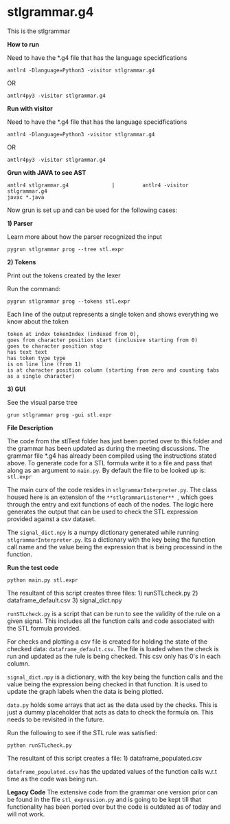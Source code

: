 # stlgrammar.g4
This is the stlgrammar

**How to run**

Need to have the *.g4 file that has the language specidfications

    antlr4 -Dlanguage=Python3 -visitor stlgrammar.g4

OR

    antlr4py3 -visitor stlgrammar.g4

**Run with visitor**

Need to have the *.g4 file that has the language specidfications

    antlr4 -Dlanguage=Python3 -visitor stlgrammar.g4

OR

    antlr4py3 -visitor stlgrammar.g4

**Grun with JAVA to see AST**

    antlr4 stlgrammar.g4              |         antlr4 -visitor stlgrammar.g4
    javac *.java

Now grun is set up and can be used for the following cases:

**1) Parser**

Learn more about how the parser recognized the input

    pygrun stlgrammar prog --tree stl.expr

**2) Tokens**

Print out the tokens created by the lexer

Run the command:

    pygrun stlgrammar prog --tokens stl.expr

Each line of the output represents a single token and shows everything we know about the token

    token at index tokenIndex (indexed from 0),
    goes from character position start (inclusive starting from 0)
    goes to character position stop
    has text text
    has token type type
    is on line line (from 1)
    is at character position column (starting from zero and counting tabs as a single character)

**3) GUI**

See the visual parse tree

    grun stlgrammar prog -gui stl.expr


**File Description**

The code from the stlTest folder has just been ported over to this folder and the grammar has been updated as during the meeting discussions. The grammar file *.g4 has already been compiled using the instructions stated above. To generate code for a STL formula write it to a file and pass that along as an argument to ```main.py```. By default the file to be looked up is: ```stl.expr```

The main curx of the code resides in ```stlgrammarInterpreter.py```. The class housed here is an extension of the ```**stlgrammarListener** ```, which goes through the entry and exit functions of each of the nodes. The logic here generates the output that can be used to check the STL expression provided against a csv dataset.

The ```signal_dict.npy``` is a numpy dictionary generated while running ```stlgrammarInterpreter.py```. Its a dictionary with the key being the function call name and the value being the expression that is being processind in the function.



**Run the test code**

    python main.py stl.expr

The resultant of this script creates three files:
    1) runSTLcheck.py
    2) dataframe_default.csv
    3) signal_dict.npy

```runSTLcheck.py``` is a script that can be run to see the validity of the rule on a given signal. This includes all the function calls and code associated with the STL formula provided.

For checks and plotting a csv file is created for holding the state of the checked data: ```dataframe_default.csv```. The file is loaded when the check is run and updated as the rule is being checked. This csv only has 0's in each column.

```signal_dict.npy``` is a dictionary, with the key being the function calls and the value being the expression being checked in that function. It is used to update the graph labels when the data is being plotted.

```data.py``` holds some arrays that act as the data used by the checks. This is just a dummy placeholder that acts as data to check the formula on. This needs to be revisited in the future.

Run the following to see if the STL rule was satisfied:

    python runSTLcheck.py

The resultant of this script creates a file:
    1) dataframe_populated.csv

```dataframe_populated.csv``` has the updated values of the function calls w.r.t time as the code was being run.


**Legacy Code**
The extensive code from the grammar one version prior can be found in the file ```stl_expression.py``` and is going to be kept till that functionality has been ported over but the code is outdated as of today and will not work.